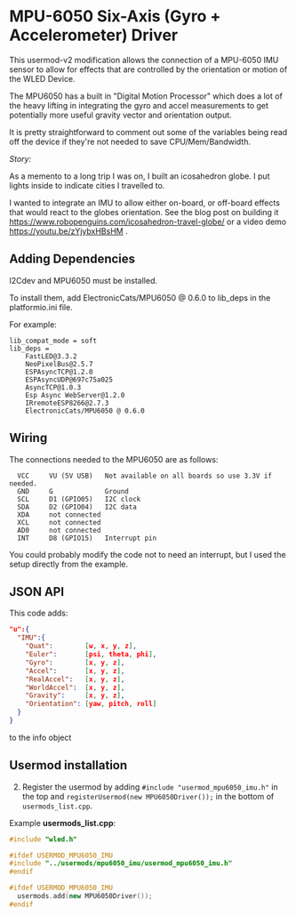# MPU-6050 Six-Axis (Gyro + Accelerometer) Driver

This usermod-v2 modification allows the connection of a MPU-6050 IMU sensor to
allow for effects that are controlled by the orientation or motion of the WLED Device.

The MPU6050 has a built in "Digital Motion Processor" which does a lot of the heavy
lifting in integrating the gyro and accel measurements to get potentially more
useful gravity vector and orientation output.

It is pretty straightforward to comment out some of the variables being read off the device if they're not needed to save CPU/Mem/Bandwidth.

_Story:_

As a memento to a long trip I was on, I built an icosahedron globe. I put lights inside to indicate cities I travelled to.

I wanted to integrate an IMU to allow either on-board, or off-board effects that would
react to the globes orientation. See the blog post on building it <https://www.robopenguins.com/icosahedron-travel-globe/> or a video demo <https://youtu.be/zYjybxHBsHM> .

## Adding Dependencies

I2Cdev and MPU6050 must be installed.

To install them, add ElectronicCats/MPU6050 @ 0.6.0 to lib_deps in the platformio.ini file.

<!-- You also need to change lib_compat_mode from strict to soft in platformio.ini (This ignores that I2Cdevlib-MPU6050 doesn't list platform compatibility) -->

For example:

```
lib_compat_mode = soft
lib_deps =
    FastLED@3.3.2
    NeoPixelBus@2.5.7
    ESPAsyncTCP@1.2.0
    ESPAsyncUDP@697c75a025
    AsyncTCP@1.0.3
    Esp Async WebServer@1.2.0
    IRremoteESP8266@2.7.3
    ElectronicCats/MPU6050 @ 0.6.0
```

## Wiring

The connections needed to the MPU6050 are as follows:
```
  VCC     VU (5V USB)   Not available on all boards so use 3.3V if needed.
  GND     G             Ground
  SCL     D1 (GPIO05)   I2C clock
  SDA     D2 (GPIO04)   I2C data
  XDA     not connected
  XCL     not connected
  AD0     not connected
  INT     D8 (GPIO15)   Interrupt pin
```

You could probably modify the code not to need an interrupt, but I used the
setup directly from the example.

## JSON API

This code adds:
```json
"u":{
  "IMU":{
    "Quat":        [w, x, y, z],
    "Euler":       [psi, theta, phi],
    "Gyro":        [x, y, z],
    "Accel":       [x, y, z],
    "RealAccel":   [x, y, z],
    "WorldAccel":  [x, y, z],
    "Gravity":     [x, y, z],
    "Orientation": [yaw, pitch, roll]
  }
}
```
to the info object

## Usermod installation

<!-- 1. Copy the file `usermod_mpu6050_imu.h` to the `wled00` directory. -->
2. Register the usermod by adding `#include "usermod_mpu6050_imu.h"` in the top and `registerUsermod(new MPU6050Driver());` in the bottom of `usermods_list.cpp`.

Example **usermods_list.cpp**:

```cpp
#include "wled.h"

#ifdef USERMOD_MPU6050_IMU
#include "../usermods/mpu6050_imu/usermod_mpu6050_imu.h"
#endif

#ifdef USERMOD_MPU6050_IMU
  usermods.add(new MPU6050Driver());
#endif
```
